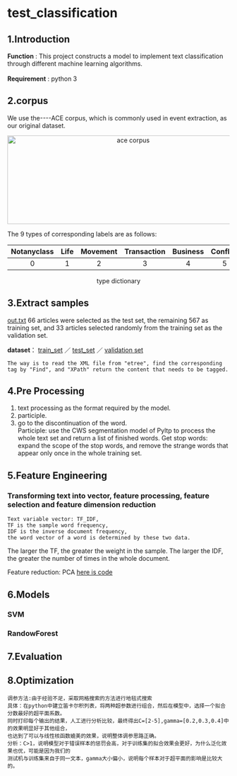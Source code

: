 # test_classification
## 1.Introduction
   **Function** : This project constructs a model to implement text classification through different machine learning algorithms.<br><br>
   **Requirement** : python 3

## 2.corpus
  We use the----ACE corpus, which is commonly used in event extraction, as our original dataset.
<div align=center><img width="554.8" height="200" src="https://github.com/qwjaskzxl/event_classification/blob/master/image/ace%20corpus.png" alt="ace corpus"/></div>

The 9 types of corresponding labels are as follows:

|Notanyclass|	Life|Movement|Transaction|Business|Conflict|Contact	|Personnel|Justice|
|:-:|:-:|:-:|:-:|:-:|:-:|:-:|:-:|:-:|
|0|1|2|3|4|5|6|7|8|
<p align="center">type dictionary</p>
   
## 3.Extract samples
[out.txt](:storage\3cb00c28-f19b-4703-bfdb-baa843b33176\ec4b2bcc.txt) 
   66 articles were selected as the test set, the remaining 567 as training set, and 33 articles selected randomly from the training set as the validation set.
   
   **dataset**：
   [train_set](https://github.com/qwjaskzxl/text-classification/blob/master/samples/train_set.txt) ／
   [test_set](https://github.com/qwjaskzxl/text-classification/blob/master/samples/test_set.txt) ／
   [validation set](https://github.com/qwjaskzxl/text-classification/blob/master/samples/ver_set.txt)
   
    The way is to read the XML file from "etree", find the corresponding tag by "Find", and "XPath" return the content that needs to be tagged.
## 4.Pre Processing
  1. text processing as the format required by the model. <br>
  2. participle. <br>
  3. go to the discontinuation of the word.<br>
Participle: use the CWS segmentation model of Pyltp to process the whole text set and return a list of finished words.
Get stop words: expand the scope of the stop words, and remove the strange words that appear only once in the whole training set.
<!-- code：[c.py](:storage\7baa3ef0-d75e-4c64-bedc-f451dda79824\43150200.py)
 预处理的结果：[build_set.txt](:storage\3cb00c28-f19b-4703-bfdb-baa843b33176\cad4251d.txt) -->

## 5.Feature Engineering
### Transforming text into vector, feature processing, feature selection and feature dimension reduction
	Text variable vector: TF_IDF, 
	TF is the sample word frequency, 
	IDF is the inverse document frequency, 
	the word vector of a word is determined by these two data.

The larger the TF, the greater the weight in the sample. The larger the IDF, the greater the number of times in the whole document.

Feature reduction: PCA 
[here is code](https://github.com/qwjaskzxl/Text__classification/blob/master/PCA.py)

## 6.Models
### SVM
### RandowForest

## 7.Evaluation

## 8.Optimization
	调参方法:由于经验不足，采取网格搜索的方法进行地毯式搜索
	具体：在python中建立笛卡尔积列表，将两种超参数进行组合，然后在模型中，选择一个拟合分数最好的超平面系数。
	同时打印每个输出的结果，人工进行分析比较，最终得出C=[2-5],gamma=[0.2,0.3,0.4]中的效果明显好于其他组合，
	也达到了可以与线性核函数媲美的效果，说明整体调参思路正确。
	分析：C>1，说明模型对于错误样本的惩罚会高，对于训练集的拟合效果会更好，为什么泛化效果也优，可能是因为我们的
	测试机与训练集来自于同一文本，gamma大小偏小，说明每个样本对于超平面的影响是比较大的。

